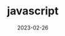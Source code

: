 ---
title: javascript
description: ""
date: 2023-02-26
tags:
  - 202302
  - javascript
categories:
  - javascript
menu: main
---